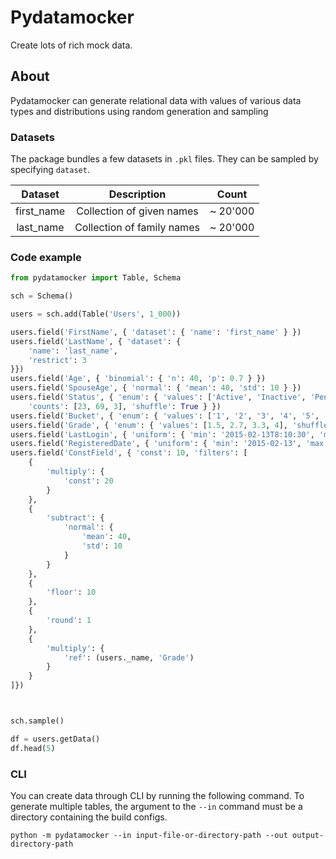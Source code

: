 # Pydatamocker

Create lots of rich mock data.

## About

Pydatamocker can generate relational data with values of various data types and distributions using random generation and sampling

### Datasets

The package bundles a few datasets in `.pkl` files. They can be sampled by specifying `dataset`.

| Dataset | Description | Count |
|:-------:|:-----------:|:-----:|
| first_name | Collection of given names | ~ 20'000 |
| last_name | Collection of family names | ~ 20'000 |

### Code example

```python
from pydatamocker import Table, Schema

sch = Schema()

users = sch.add(Table('Users', 1_000))

users.field('FirstName', { 'dataset': { 'name': 'first_name' } })
users.field('LastName', { 'dataset': {
    'name': 'last_name',
    'restrict': 3
}})
users.field('Age', { 'binomial': { 'n': 40, 'p': 0.7 } })
users.field('SpouseAge', { 'normal': { 'mean': 40, 'std': 10 } })
users.field('Status', { 'enum': { 'values': ['Active', 'Inactive', 'Pending confirmation'],
    'counts': [23, 69, 3], 'shuffle': True } })
users.field('Bucket', { 'enum': { 'values': ['1', '2', '3', '4', '5', '6'], 'shuffle': False } })
users.field('Grade', { 'enum': { 'values': [1.5, 2.7, 3.3, 4], 'shuffle': True } })
users.field('LastLogin', { 'uniform': { 'min': '2015-02-13T8:10:30', 'max': '2021-10-30T19:30:43' } })
users.field('RegisteredDate', { 'uniform': { 'min': '2015-02-13', 'max': '2021-10-30', 'format': 'date' } })
users.field('ConstField', { 'const': 10, 'filters': [
    {
        'multiply': {
            'const': 20
        }
    },
    {
        'subtract': {
            'normal': {
                'mean': 40,
                'std': 10
            }
        }
    },
    {
        'floor': 10
    },
    {
        'round': 1
    },
    {
        'multiply': {
            'ref': (users._name, 'Grade')
        }
    }
]})



sch.sample()

df = users.getData()
df.head(5)

```

### CLI

You can create data through CLI by running the following command. To generate multiple tables, the
argument to the `--in` command must be a directory containing the build configs.

```text
python -m pydatamocker --in input-file-or-directory-path --out output-directory-path
```
